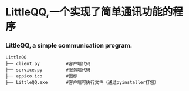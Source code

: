 # LittleQQ,一个实现了简单通讯功能的程序
### LittleQQ, a simple communication program.

```
LittleQQ
├── client.py          #客户端代码
├── service.py         #服务端代码
├── appico.ico         #图标
├── LittleQQ.exe       #客户端可执行文件（通过pyinstaller打包）
